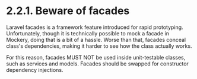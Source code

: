 # 2.2.1. Beware of facades

Laravel facades is a framework feature introduced for rapid prototyping. Unfortunately,
though it is technically possible to mock a facade in Mockery, doing that is a bit of a
hassle. Worse than that, facades conceal class's dependencies, making it harder to see
how the class actually works.
 
For this reason, facades MUST NOT be used inside unit-testable classes, such as services
and models. Facades should be swapped for constructor dependency injections.
